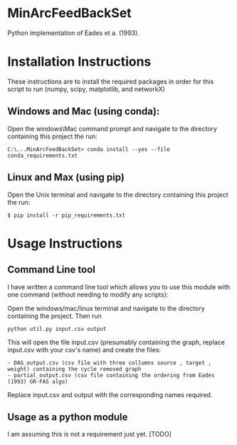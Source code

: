 # MinArcFeedBackSet

Python implementation of Eades et a. (1993).

# Installation Instructions

These instructions are to install the required packages in order for this script to run (numpy, scipy, matplotlib, and networkX)

## Windows and Mac (using conda):

 Open the windows\Mac command prompt and navigate to the directory containing this project the run:


```
C:\...MinArcFeedBackSet> conda install --yes --file conda_requirements.txt
```


## Linux and Max (using pip)

 Open the Unix terminal and navigate to the directory containing this project the run:


```
$ pip install -r pip_requirements.txt
```


# Usage Instructions

## Command Line tool

I have written a command line tool which allows you to use this module with one command (without needing to modify any scripts):

Open the windows/mac/linux terminal and navigate to the directory containing the project. Then run


```
python util.py input.csv output
```


This will open the file input.csv (presumably containing the graph, replace input.csv with your csv's name) and create the files:


```
- DAG_output.csv (csv file with three collumns source , target , weight) containing the cycle removed graph
- partial_output.csv (csv file containing the ordering from Eades (1993) GR-FAS algo)
```


Replace input.csv and output with the corresponding names required.


## Usage as a python module


I am assuming this is not a requirement just yet.
[TODO]

